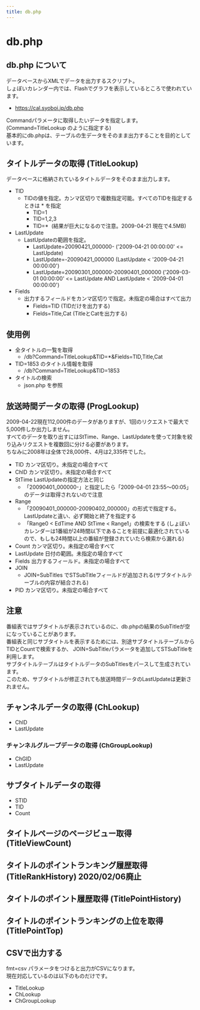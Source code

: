 ```yaml
---
title: db.php
---
```


# db.php

## db.php について

データベースからXMLでデータを出力するスクリプト。  
しょぼいカレンダー内では、Flashでグラフを表示しているところで使われています。

- https://cal.syoboi.jp/db.php

Commandパラメータに取得したいデータを指定します。(Command=TitleLookup のように指定する)  
基本的にdb.phpは、テーブルの生データをそのまま出力することを目的としています。

## タイトルデータの取得 (TitleLookup)

データベースに格納されているタイトルデータをそのまま出力します。

-   TID
    -   TIDの値を指定。カンマ区切りで複数指定可能。すべてのTIDを指定するときは \* を指定
        -   TID=1
        -   TID=1,2,3
        -   TID=\*  (結果が巨大になるので注意。2009-04-21 現在で4.5MB)
-   LastUpdate
    -   LastUpdateの範囲を指定。
        -   LastUpdate=20090421\_000000- ('2009-04-21 00:00:00' <= LastUpdate)
        -   LastUpdate=-20090421\_000000 (LastUpdate < '2009-04-21 00:00:00')
        -   LastUpdate=20090301\_000000-20090401\_000000 ('2009-03-01 00:00:00' <= LastUpdate AND LastUpdate < '2009-04-01 00:00:00')
-   Fields
    -   出力するフィールドをカンマ区切りで指定。未指定の場合はすべて出力
        -   Fields=TID (TIDだけを出力する)
        -   Fields=Title,Cat (TitleとCatを出力する)

## 使用例

-   全タイトルの一覧を取得
    -   /db?Command=TitleLookup&TID=\*&Fields=TID,Title,Cat
-   TID=1853 のタイトル情報を取得
    -   /db?Command=TitleLookup&TID=1853
-   タイトルの検索
    -   json.php を参照

## 放送時間データの取得 (ProgLookup)

2009-04-22現在112,000件のデータがありますが、1回のリクエストで最大で5,000件しか出力しません。  
すべてのデータを取り出すにはStTime、Range、LastUpdateを使って対象を絞り込みリクエストを複数回に分ける必要があります。  
ちなみに2008年は全体で28,000件、4月は2,335件でした。

-   TID カンマ区切り。未指定の場合すべて
-   ChID カンマ区切り。未指定の場合すべて
-   StTime LastUpdateの指定方法と同じ
    -   「20090401\_000000-」と指定したら「2009-04-01 23:55～00:05」のデータは取得されないので注意
-   Range
    -   「20090401\_000000-20090402\_000000」の形式で指定する。LastUpdateと違い、必ず開始と終了を指定する
    -   「Range0 < EdTime AND StTime < Range1」の検索をする (しょぼいカレンダーは1番組が24時間以下であることを前提に最適化されているので、もしも24時間以上の番組が登録されていたら検索から漏れる)
-   Count カンマ区切り。未指定の場合すべて
-   LastUpdate 日付の範囲。未指定の場合すべて
-   Fields 出力するフィールド。未指定の場合すべて
-   JOIN
    -   JOIN=SubTitles でSTSubTitleフィールドが追加される(サブタイトルテーブルの内容が結合される)
-   PID カンマ区切り。未指定の場合すべて

## 注意

番組表ではサブタイトルが表示されているのに、db.phpの結果のSubTitleが空になっていることがあります。  
番組表と同じサブタイトルを表示するためには、別途サブタイトルテーブルからTIDとCountで検索するか、
JOIN=SubTitleパラメータを追加してSTSubTitleを利用します。  
サブタイトルテーブルはタイトルデータのSubTitlesをパースして生成されています。  
このため、サブタイトルが修正されても放送時間データのLastUpdateは更新されません。

## チャンネルデータの取得 (ChLookup)

-   ChID
-   LastUpdate

### チャンネルグループデータの取得 (ChGroupLookup)

-   ChGID
-   LastUpdate

## サブタイトルデータの取得

-   STID
-   TID
-   Count

## タイトルページのページビュー取得 (TitleViewCount)

## タイトルのポイントランキング履歴取得 (TitleRankHistory) 2020/02/06廃止

## タイトルのポイント履歴取得 (TitlePointHistory)

## タイトルのポイントランキングの上位を取得 (TitlePointTop)

## CSVで出力する

fmt=csv パラメータをつけると出力がCSVになります。  
現在対応しているのは以下のものだけです。

-   TitleLookup
-   ChLookup
-   ChGroupLookup
